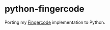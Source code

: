 # python-fingercode

Porting my [Fingercode](http://ieeexplore.ieee.org/document/784628) implementation to Python.